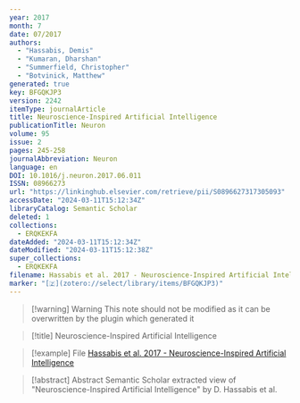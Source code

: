 ```yaml
---
year: 2017
month: 7
date: 07/2017
authors:
  - "Hassabis, Demis"
  - "Kumaran, Dharshan"
  - "Summerfield, Christopher"
  - "Botvinick, Matthew"
generated: true
key: BFGQKJP3
version: 2242
itemType: journalArticle
title: Neuroscience-Inspired Artificial Intelligence
publicationTitle: Neuron
volume: 95
issue: 2
pages: 245-258
journalAbbreviation: Neuron
language: en
DOI: 10.1016/j.neuron.2017.06.011
ISSN: 08966273
url: "https://linkinghub.elsevier.com/retrieve/pii/S0896627317305093"
accessDate: "2024-03-11T15:12:34Z"
libraryCatalog: Semantic Scholar
deleted: 1
collections:
  - ERQKEKFA
dateAdded: "2024-03-11T15:12:34Z"
dateModified: "2024-03-11T15:12:38Z"
super_collections:
  - ERQKEKFA
filename: Hassabis et al. 2017 - Neuroscience-Inspired Artificial Intelligence
marker: "[🇿](zotero://select/library/items/BFGQKJP3)"
---
```


>[!warning] Warning
> This note should not be modified as it can be overwritten by the plugin which generated it

> [!title] Neuroscience-Inspired Artificial Intelligence

> [!example] File
> [Hassabis et al. 2017 - Neuroscience-Inspired Artificial Intelligence](Hassabis%20et%20al.%202017%20-%20Neuroscience-Inspired%20Artificial%20Intelligence.pdf)

> [!abstract] Abstract
> Semantic Scholar extracted view of "Neuroscience-Inspired Artificial Intelligence" by D. Hassabis et al.

